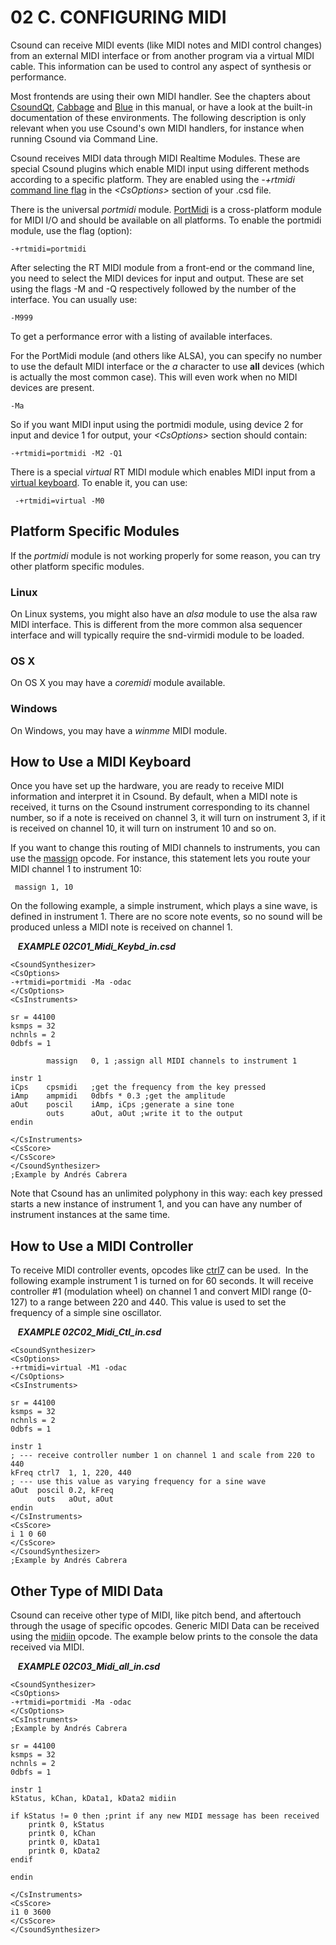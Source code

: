 02 C. CONFIGURING MIDI
======================

Csound can receive MIDI events (like MIDI notes and MIDI control
changes) from an external MIDI interface or from another program via a
virtual MIDI cable. This information can be used to control any aspect
of synthesis or performance.

Most frontends are using their own MIDI handler. See the chapters about
[CsoundQt](10-a-csoundqt.md), [Cabbage](10-b-cabbage.md) and
[Blue](10-c-blue.md) in this manual, or have a look at the built-in
documentation of these environments. The following description is only
relevant when you use Csound's own MIDI handlers, for instance when
running Csound via Command Line.

Csound receives MIDI data through MIDI Realtime Modules. These are
special Csound plugins which enable MIDI input using different methods
according to a specific platform. They are enabled using the *-+rtmidi*
[command line flag](http://csound.github.io/docs/manual/html/CommandFlagsCategory.html)
in the *\<CsOptions\>* section of your .csd file.

There is the universal *portmidi* module.
[PortMidi](http://portmedia.sourceforge.net) is a cross-platform
module for MIDI I/O and should be available on all platforms. To enable
the portmidi module, use the flag (option):

    -+rtmidi=portmidi

After selecting the RT MIDI module from a front-end or the command line,
you need to select the MIDI devices for input and output. These are set
using the flags -M and -Q respectively followed by the number of the
interface. You can usually use:

    -M999

To get a performance error with a listing of available interfaces.

For the PortMidi module (and others like ALSA), you can specify no
number to use the default MIDI interface or the *a* character to use
**all** devices (which is actually the most common case). This will even
work when no MIDI devices are present.

    -Ma

So if you want MIDI input using the portmidi module, using device 2 for
input and device 1 for output, your *\<CsOptions\>* section should
contain:

    -+rtmidi=portmidi -M2 -Q1

There is a special *virtual* RT MIDI module which enables MIDI input
from a [virtual keyboard](http://csound.github.io/docs/manual/html/MidiTop.html#MidiVirtual).
To enable it, you can use:

     -+rtmidi=virtual -M0


Platform Specific Modules
-------------------------

If the *portmidi* module is not working properly for some reason, you
can try other platform specific modules.

### Linux

On Linux systems, you might also have an *alsa* module to use the alsa
raw MIDI interface. This is different from the more common alsa
sequencer interface and will typically require the snd-virmidi module to
be loaded.

### OS X

On OS X you may have a *coremidi* module available.

### Windows

On Windows, you may have a *winmme* MIDI module.


How to Use a MIDI Keyboard
--------------------------

Once you have set up the hardware, you are ready to receive MIDI
information and interpret it in Csound. By default, when a MIDI note is
received, it turns on the Csound instrument corresponding to its channel
number, so if a note is received on channel 3, it will turn on
instrument 3, if it is received on channel 10, it will turn on
instrument 10 and so on.

If you want to change this routing of MIDI channels to instruments, you
can use the [massign](http://csound.github.io/docs/manual/html/massign.html)
opcode. For instance, this statement lets you route your MIDI channel 1
to instrument 10:

     massign 1, 10

On the following example, a simple instrument, which plays a sine wave,
is defined in instrument 1. There are no score note events, so no sound
will be produced unless a MIDI note is received on channel 1.

   ***EXAMPLE 02C01\_Midi\_Keybd\_in.csd***

~~~
<CsoundSynthesizer>
<CsOptions>
-+rtmidi=portmidi -Ma -odac
</CsOptions>
<CsInstruments>

sr = 44100
ksmps = 32
nchnls = 2
0dbfs = 1

        massign   0, 1 ;assign all MIDI channels to instrument 1

instr 1
iCps    cpsmidi   ;get the frequency from the key pressed
iAmp    ampmidi   0dbfs * 0.3 ;get the amplitude
aOut    poscil    iAmp, iCps ;generate a sine tone
        outs      aOut, aOut ;write it to the output
endin

</CsInstruments>
<CsScore>
</CsScore>
</CsoundSynthesizer>
;Example by Andrés Cabrera
~~~

Note that Csound has an unlimited polyphony in this way: each key
pressed starts a new instance of instrument 1, and you can have any
number of instrument instances at the same time.


How to Use a MIDI Controller
----------------------------

To receive MIDI controller events, opcodes like
[ctrl7](http://csound.github.io/docs/manual/html/ctrl7.html) can
be used.  In the following example instrument 1 is turned on for 60
seconds. It will receive controller \#1 (modulation wheel) on channel 1
and convert MIDI range (0-127) to a range between 220 and 440. This
value is used to set the frequency of a simple sine oscillator.

   ***EXAMPLE 02C02\_Midi\_Ctl\_in.csd***

~~~
<CsoundSynthesizer>
<CsOptions>
-+rtmidi=virtual -M1 -odac
</CsOptions>
<CsInstruments>

sr = 44100
ksmps = 32
nchnls = 2
0dbfs = 1

instr 1
; --- receive controller number 1 on channel 1 and scale from 220 to 440
kFreq ctrl7  1, 1, 220, 440
; --- use this value as varying frequency for a sine wave
aOut  poscil 0.2, kFreq
      outs   aOut, aOut
endin
</CsInstruments>
<CsScore>
i 1 0 60
</CsScore>
</CsoundSynthesizer>
;Example by Andrés Cabrera
~~~


Other Type of MIDI Data
-----------------------

Csound can receive other type of MIDI, like pitch bend, and aftertouch
through the usage of specific opcodes. Generic MIDI Data can be received
using the
[midiin](http://csound.github.io/docs/manual/html/midiin.html)
opcode. The example below prints to the console the data received via
MIDI.


   ***EXAMPLE 02C03\_Midi\_all\_in.csd***

~~~
<CsoundSynthesizer>
<CsOptions>
-+rtmidi=portmidi -Ma -odac
</CsOptions>
<CsInstruments>
;Example by Andrés Cabrera

sr = 44100
ksmps = 32
nchnls = 2
0dbfs = 1

instr 1
kStatus, kChan, kData1, kData2 midiin

if kStatus != 0 then ;print if any new MIDI message has been received
    printk 0, kStatus
    printk 0, kChan
    printk 0, kData1
    printk 0, kData2
endif

endin

</CsInstruments>
<CsScore>
i1 0 3600
</CsScore>
</CsoundSynthesizer>
~~~
